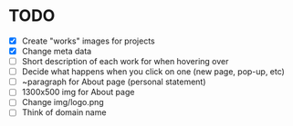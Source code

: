 # TODO
- [x] Create "works" images for projects
- [x] Change meta data
- [ ] Short description of each work for when hovering over
- [ ] Decide what happens when you click on one (new page, pop-up, etc)
- [ ] ~paragraph for About page (personal statement)
- [ ] 1300x500 img for About page
- [ ] Change img/logo.png
- [ ] Think of domain name
